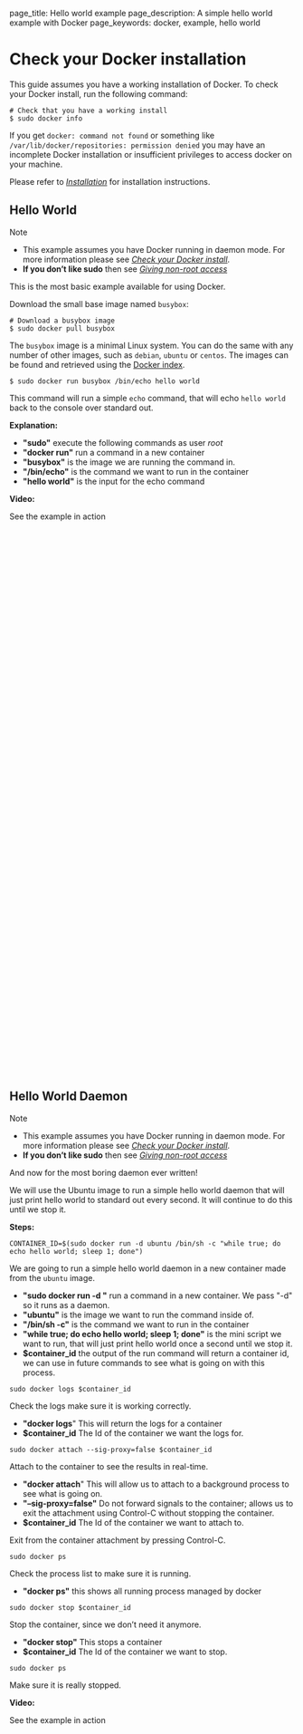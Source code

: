 page_title: Hello world example
page_description: A simple hello world example with Docker
page_keywords: docker, example, hello world

# Check your Docker installation

This guide assumes you have a working installation of Docker. To check
your Docker install, run the following command:

    # Check that you have a working install
    $ sudo docker info

If you get `docker: command not found` or something
like `/var/lib/docker/repositories: permission denied`
you may have an incomplete Docker installation or insufficient
privileges to access docker on your machine.

Please refer to [*Installation*](../../installation/)
for installation instructions.

## Hello World

Note

-   This example assumes you have Docker running in daemon mode. For
    more information please see [*Check your Docker
    install*](#check-your-docker-installation).
-   **If you don’t like sudo** then see [*Giving non-root
    access*](../../installation/binaries/#dockergroup)

This is the most basic example available for using Docker.

Download the small base image named `busybox`:

    # Download a busybox image
    $ sudo docker pull busybox

The `busybox` image is a minimal Linux system. You
can do the same with any number of other images, such as
`debian`, `ubuntu` or
`centos`. The images can be found and retrieved
using the [Docker index](http://index.docker.io).

    $ sudo docker run busybox /bin/echo hello world

This command will run a simple `echo` command, that
will echo `hello world` back to the console over
standard out.

**Explanation:**

-   **"sudo"** execute the following commands as user *root*
-   **"docker run"** run a command in a new container
-   **"busybox"** is the image we are running the command in.
-   **"/bin/echo"** is the command we want to run in the container
-   **"hello world"** is the input for the echo command

**Video:**

See the example in action

<iframe width="640" height="480" frameborder="0" sandbox="allow-same-origin allow-scripts" srcdoc="<body><script type=&quot;text/javascript&quot;src=&quot;https://asciinema.org/a/7658.js&quot;id=&quot;asciicast-7658&quot; async></script></body>"></iframe>


<iframe width="640" height="480" frameborder="0" sandbox="allow-same-origin allow-scripts" srcdoc="<body><script type=&quot;text/javascript&quot;src=&quot;https://asciinema.org/a/7658.js&quot;id=&quot;asciicast-7658&quot; async></script></body>"></iframe>

## Hello World Daemon

Note

-   This example assumes you have Docker running in daemon mode. For
    more information please see [*Check your Docker
    install*](#check-your-docker-installation).
-   **If you don’t like sudo** then see [*Giving non-root
    access*](../../installation/binaries/#dockergroup)

And now for the most boring daemon ever written!

We will use the Ubuntu image to run a simple hello world daemon that
will just print hello world to standard out every second. It will
continue to do this until we stop it.

**Steps:**

    CONTAINER_ID=$(sudo docker run -d ubuntu /bin/sh -c "while true; do echo hello world; sleep 1; done")

We are going to run a simple hello world daemon in a new container made
from the `ubuntu` image.

-   **"sudo docker run -d "** run a command in a new container. We pass
    "-d" so it runs as a daemon.
-   **"ubuntu"** is the image we want to run the command inside of.
-   **"/bin/sh -c"** is the command we want to run in the container
-   **"while true; do echo hello world; sleep 1; done"** is the mini
    script we want to run, that will just print hello world once a
    second until we stop it.
-   **$container_id** the output of the run command will return a
    container id, we can use in future commands to see what is going on
    with this process.

<!-- -->

    sudo docker logs $container_id

Check the logs make sure it is working correctly.

-   **"docker logs**" This will return the logs for a container
-   **$container_id** The Id of the container we want the logs for.

<!-- -->

    sudo docker attach --sig-proxy=false $container_id

Attach to the container to see the results in real-time.

-   **"docker attach**" This will allow us to attach to a background
    process to see what is going on.
-   **"–sig-proxy=false"** Do not forward signals to the container;
    allows us to exit the attachment using Control-C without stopping
    the container.
-   **$container_id** The Id of the container we want to attach to.

Exit from the container attachment by pressing Control-C.

    sudo docker ps

Check the process list to make sure it is running.

-   **"docker ps"** this shows all running process managed by docker

<!-- -->

    sudo docker stop $container_id

Stop the container, since we don’t need it anymore.

-   **"docker stop"** This stops a container
-   **$container_id** The Id of the container we want to stop.

<!-- -->

    sudo docker ps

Make sure it is really stopped.

**Video:**

See the example in action

<iframe width="640" height="480" frameborder="0" sandbox="allow-same-origin allow-scripts" srcdoc="<body><script type=&quot;text/javascript&quot;src=&quot;https://asciinema.org/a/2562.js&quot;id=&quot;asciicast-2562&quot; async></script></body>"></iframe>

<iframe width="640" height="480" frameborder="0" sandbox="allow-same-origin allow-scripts" srcdoc="<body><script type=&quot;text/javascript&quot;src=&quot;https://asciinema.org/a/2562.js&quot;id=&quot;asciicast-2562&quot; async></script></body>"></iframe>

The next example in the series is a [*Node.js Web
App*](../nodejs_web_app/#nodejs-web-app) example, or you could skip to
any of the other examples:

-   [*Node.js Web App*](../nodejs_web_app/#nodejs-web-app)
-   [*Redis Service*](../running_redis_service/#running-redis-service)
-   [*SSH Daemon Service*](../running_ssh_service/#running-ssh-service)
-   [*CouchDB
    Service*](../couchdb_data_volumes/#running-couchdb-service)
-   [*PostgreSQL Service*](../postgresql_service/#postgresql-service)
-   [*Building an Image with MongoDB*](../mongodb/#mongodb-image)
-   [*Python Web App*](../python_web_app/#python-web-app)

